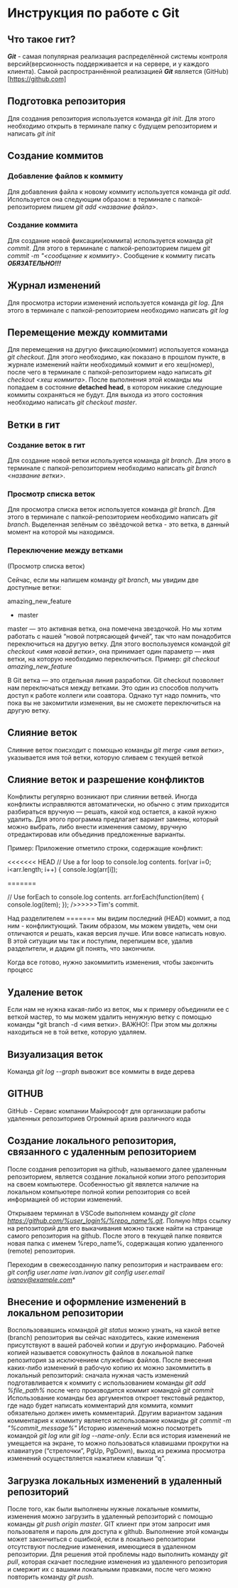 # Инструкция по работе с Git

## Что такое гит?
***Git*** - самая популярная реализация распределённой системы контроля версий(версионность поддерживается и на сервере, и у каждого клиента). Самой распространнённой реализацией ***Git*** является (GitHub)[https://github.com]

## Подготовка репозитория
Для создания репозитория используется команда *git init*. Для этого необходимо открыть в терминале папку с будущем репозиторием и написать *git init*

## Создание коммитов

### Добавление файлов к коммиту
Для добавления файла к новому коммиту используется команда *git add*. Используется она следующим образом: в терминале с папкой-репозиторием пишем *git add <название файла>*.

### Создание коммита
Для создание новой фиксации(коммита) используется команда *git commit*. Для этого в терминале с папкой-репозиторием пишем *git commit -m "<сообщение к коммиту>*. Сообщение к коммиту писать ***ОБЯЗАТЕЛЬНО!!!***

## Журнал изменений
Для просмотра истории изменений используется команда *git log*. Для этого в терминале с папкой-репозиторием необходимо написать *git log*

## Перемещение между коммитами
Для перемещения на другую фиксацию(коммит) используется команда *git checkout*. Для этого необходимо, как показано в прошлом пункте, в журнале изменений найти необходимый коммит и его хеш(номер), после чего в терминале с папкой-репозиторием надо написать *git checkout <хеш коммита>*. После выполнения этой команды мы попадаем в состояние **detached head**, в котором никакие следующие коммиты сохраняться не будут. Для выхода из этого состояния необходимо написать *git checkout master*.

## Ветки в гит
### Создание веток в гит
Для создание новой ветки используется команда *git branch*. Для этого в терминале с папкой-репозиторием необходимо написать *git branch <название ветки>*.
### Просмотр списка веток
Для просмотра списка веток используется команда *git branch*. Для этого в терминале с папкой-репозиторием необходимо написать *git branch*. Выделенная зелёным со звёздочкой ветка - это ветка, в данный момент на которой мы находимся.

### Переключение между ветками
(Просмотр списка веток)

Сейчас, если мы напишем команду *git branch*, мы увидим две доступные ветки:

amazing_new_feature
* master

master — это активная ветка, она помечена звездочкой. Но мы хотим работать с нашей “новой потрясающей фичей”, так что нам понадобится переключиться на другую ветку. Для этого воспользуемся командой *git checkout <имя новой ветки>*, она принимает один параметр — имя ветки, на которую необходимо переключиться. Пример: *git checkout amazing_new_feature*

В Git ветка — это отдельная линия разработки. Git checkout позволяет нам переключаться между ветками. Это один из способов получить доступ к работе коллеги или соавтора. Однако тут надо помнить, что пока вы не закомитили изменения, вы не сможете переключиться на другую ветку. 

 ## Слияние веток

Слияние веток поисходит с помощью команды *git merge <имя ветки>*, указывается имя той ветки, которую сливаем с текущей веткой

## Слияние веток и разрешение конфликтов

Конфликты регулярно возникают при слиянии ветвей. Иногда конфликты исправляются автоматически, но обычно с этим приходится разбираться вручную — решать, какой код остается, а какой нужно удалить. Для этого программа предлагает вариант замены, который можно выбрать, либо внести изменения самому, вручную отредактировав или объединив предложенные варианты.

Пример:
Приложение отметило строки, содержащие конфликт:

<<<<<<< HEAD 
// Use a for loop to console.log contents. for(var i=0; i<arr.length; i++) { console.log(arr[i]);

======= 

 // Use forEach to console.log contents. arr.forEach(function(item) { console.log(item); }); 
 />>>>>>Tim's commit.

Над разделителем ======= мы видим последний (HEAD) коммит, а под ним - конфликтующий. Таким образом, мы можем увидеть, чем они отличаются и решать, какая версия лучше. Или вовсе написать новую. В этой ситуации мы так и поступим, перепишем все, удалив разделители, и дадим git понять, что закончили.

Когда все готово, нужно закоммитить изменения, чтобы закончить процесс

## Удаление веток

Если нам не нужна какая-либо из веток, мы к примеру объединили ее с веткой мастер, то мы можем удалить ненужную ветку с помощью команды *git branch -d <имя ветки>. 
ВАЖНО!: При этом мы должны находиться не в той ветке, которую удаляем.

## Визуализация веток

Команда *git log --graph* вывожит все коммиты в виде дерева

## GITHUB 

GitHub - Сервис компании Майкрософт для организации работы удаленных репозиториев
Огромный архив различного кода

## Создание локального репозитория, связанного с удаленным репозиторием

После создания репозитория на github, называемого далее удаленным репозиторием, является создание локальной копии этого репозитория на своем компьютере. Особенностью git явялется наличие на локальном компьютере полной копии репозитория со всей информацией об истории изменений.

Открываем терминал в VSCode выполняем команду *git clone https://github.com/%user_login%/%repo_name%.git*. Полную https ссылку на репозиторий для его выкачивания можно также найти на странице самого репозитория на github. После этого в текущей папке появится новая папка с именем %repo_name%, содержащая копию удаленного (remote) репозитория.

Переходим в свежесозданную папку репозитория и настраиваем его:
*git config user.name ivan.ivanov*
*git config user.email ivanov@example.com**

## Внесение и оформление изменений в локальном репозитории

Воспользовавшись командой *git status* можно узнать, на какой ветке (branch) репозитория вы сейчас находитесь, какие изменения присутствуют в вашей рабочей копии и другую информацию.
Рабочей копией называется совокупность файлов в локальной папке репозитория за исключением служебных файлов.
После внесения каких-либо изменений в рабочую копию их можно закоммитить в локальный репозиторий:
сначала нужная часть изменений подготавливается к коммиту с использованием команды *git add %file_path%*
после чего производится коммит командой *git commit*
Использование команды без аргументов откроет текстовый редактор, где надо будет написать комментарий для коммита, коммит обязательно должен иметь комментарий. Другим вариантом задания комментария к коммиту является использование команды *git commit -m "%commit_message%"*
Историю изменений можно посмотреть командой *git log* или *git log --name-only*. Если вся история изменений не умещается на экране, то можно пользоваться клавишами прокрутки на клавиатуре (“стрелочки”, PgUp, PgDown), выход из режима просмотра изменений осуществляется нажатием клавиши “q”.

## Загрузка локальных изменений в удаленный репозиторий

После того, как были выполнены нужные локальные коммиты, изменения можно загрузить в удаленный репозиторий с помощью команды *git push origin master*. GIT клиент при этом запросит имя пользователя и пароль для доступа к github.
Выполнение этой команды может закончиться с ошибкой, если в локально репозитории отсутствуют последние изменения, имеющиеся в удаленном репозитории. Для решения этой проблемы надо выполнить команду *git pull*, которая скачает последние изменения из удаленного репозитория и смержит их с вашими локальными правками, после чего можно повторить команду *git push*.


